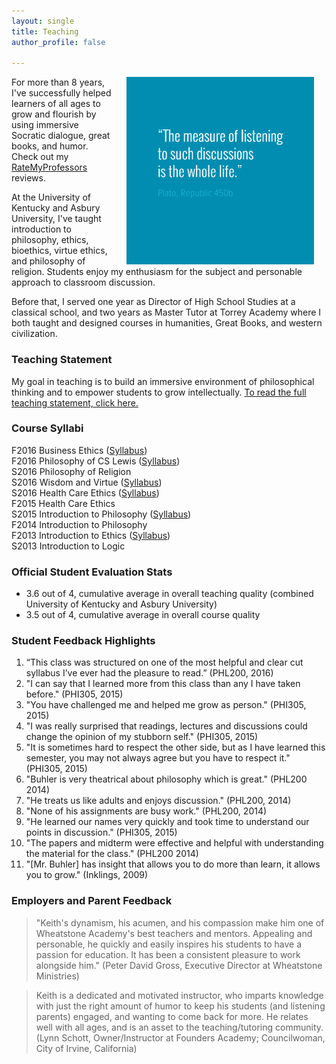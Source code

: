 ```yaml
---
layout: single
title: Teaching
author_profile: false

---
```


<img src="/images/measurelearning.png" alt="propermeasure" align="right" hspace="20" height="300" width="300">

For more than 8 years, I've successfully helped learners of all ages to grow and flourish by using immersive Socratic dialogue, great books, and humor. Check out my [RateMyProfessors](http://www.ratemyprofessors.com/ShowRatings.jsp?tid=1822771) reviews. 

At the University of Kentucky and Asbury University, I've taught introduction to philosophy, ethics, bioethics, virtue ethics, and philosophy of religion. Students enjoy my enthusiasm for the subject and personable approach to classroom discussion.  

Before that, I served one year as Director of High School Studies at a classical school, and two years as Master Tutor at Torrey Academy where I both taught and designed courses in humanities, Great Books, and western civilization.

### Teaching Statement

My goal in teaching is to build an immersive environment of philosophical thinking and to empower students to grow intellectually. [To read the full teaching statement, click here.](/teaching-statement)

### Course Syllabi

F2016 Business Ethics ([Syllabus](/syllabus334))  
F2016 Philosophy of CS Lewis ([Syllabus](/syllabus251))  
S2016 Philosophy of Religion    
S2016 Wisdom and Virtue  ([Syllabus](/syllabus-S2016-293-wisdom))   
S2016 Health Care Ethics ([Syllabus](/syllabus-S2016-305-health-care))    
F2015 Health Care Ethics          
S2015 Introduction to Philosophy ([Syllabus](/syllabus200))   
F2014 Introduction to Philosophy   
F2013 Introduction to Ethics ([Syllabus](https://docs.google.com/document/d/1u2FI836N6FcWWs2I5BrbLF1tQav9wjcDJiOU0bRkfRw/edit))     
S2013 Introduction to Logic   


### Official Student Evaluation Stats

- 3.6 out of 4, cumulative average in overall teaching quality (combined University of Kentucky and Asbury University)
- 3.5 out of 4, cumulative average in overall course quality

 
### Student Feedback Highlights ###

1. “This class was structured on one of the most helpful and clear cut syllabus I’ve ever had the pleasure to read.” (PHL200, 2016)
2. "I can say that I learned more from this class than any I have taken before." (PHI305, 2015)
3. "You have challenged me and helped me grow as person." (PHI305, 2015)
4. "I was really surprised that readings, lectures and discussions could change the opinion of my stubborn self." (PHI305, 2015)
5. "It is sometimes hard to respect the other side, but as I have learned this semester, you may not always agree but you have to respect it." (PHI305, 2015) 
6. "Buhler is very theatrical about philosophy which is great." (PHL200 2014)
7. "He treats us like adults and enjoys discussion." (PHL200, 2014)
8. "None of his assignments are busy work." (PHL200, 2014)
9. "He learned our names very quickly and took time to understand our points in discussion." (PHI305, 2015)
10. "The papers and midterm were effective and helpful with understanding the material for the class." (PHL200 2014)
11. "[Mr. Buhler] has insight that allows you to do more than learn, it allows you to grow." (Inklings, 2009)

### Employers and Parent Feedback

> "Keith's dynamism, his acumen, and his compassion make him one of Wheatstone Academy's best teachers and mentors. Appealing and personable, he quickly and easily inspires his students to have a passion for education. It has been a consistent pleasure to work alongside him." (Peter David Gross, Executive Director at Wheatstone Ministries)


>Keith is a dedicated and motivated instructor, who imparts knowledge with just the right amount of humor to keep his students (and listening parents) engaged, and wanting to come back for more. He relates well with all ages, and is an asset to the teaching/tutoring community. (Lynn Schott, Owner/Instructor at Founders Academy; Councilwoman, City of Irvine, California)